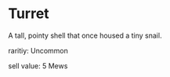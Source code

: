 # Turret

A tall, pointy shell that once housed a tiny snail.

raritiy: Uncommon

sell value: 5 Mews
